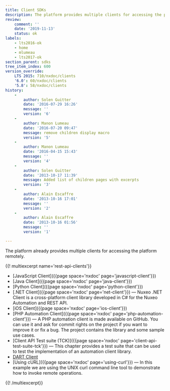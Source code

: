 ```yaml
---
title: Client SDKs
description: The platform provides multiple clients for accessing the platform remotely.
review:
    comment: ''
    date: '2019-11-13'
    status: ok
labels:
    - lts2016-ok
    - home
    - mlumeau
    - lts2017-ok
section_parent: sdks
tree_item_index: 600
version_override:
    LTS 2015: 710/nxdoc/clients
    '6.0': 60/nxdoc/clients
    '5.8': 58/nxdoc/clients
history:
    -
        author: Solen Guitter
        date: '2016-07-29 16:26'
        message: ''
        version: '6'
    -
        author: Manon Lumeau
        date: '2016-07-20 09:47'
        message: remove children display macro
        version: '5'
    -
        author: Manon Lumeau
        date: '2016-04-15 15:43'
        message: ''
        version: '4'
    -
        author: Solen Guitter
        date: '2013-10-17 11:39'
        message: Added list of children pages with excerpts
        version: '3'
    -
        author: Alain Escaffre
        date: '2013-10-16 17:01'
        message: ''
        version: '2'
    -
        author: Alain Escaffre
        date: '2013-10-16 01:56'
        message: ''
        version: '1'

---
```

The platform already provides multiple clients for accessing the platform remotely.

{{! multiexcerpt name='rest-api-clients'}}

*   [JavaScript Client]({{page space='nxdoc' page='javascript-client'}})
*   [Java Client]({{page space='nxdoc' page='java-client'}})
*   [Python Client]({{page space='nxdoc' page='python-client'}})
*   [.NET Client]({{page space='nxdoc' page='net-client'}})&nbsp;&mdash;&nbsp;<span class="smalltext">Nuxeo .NET Client is a cross-platform client library developed in C# for the Nuxeo Automation and REST API.</span>
*   [iOS Client]({{page space='nxdoc' page='ios-client'}})
*   [PHP Automation Client]({{page space='nxdoc' page='php-automation-client'}})&nbsp;&mdash;&nbsp;<span class="smalltext">A PHP automation client is made available on GitHub. You can use it and ask for commit rights on the project if you want to improve it or fix a bug. The project contains the library and some sample use cases.</span>
*   [Client API Test suite (TCK)]({{page space='nxdoc' page='client-api-test-suite-tck'}})&nbsp;&mdash;&nbsp;<span class="smalltext">This chapter provides a test suite that can be used to test the implementation of an automation client library.</span>
*   [DART Client](https://github.com/nelsonsilva/nuxeo-dart-client)
*   [Using cURL]({{page space='nxdoc' page='using-curl'}})&nbsp;&mdash;&nbsp;<span class="smalltext">In this example we are using the UNIX curl command line tool to demonstrate how to invoke remote operations.</span>

{{! /multiexcerpt}}
